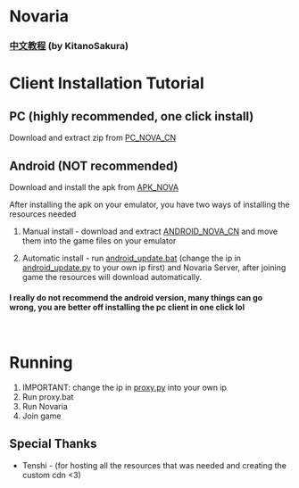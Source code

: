 # Novaria
### [中文教程](README_CHS.md) (by KitanoSakura)

# Client Installation Tutorial
## PC (highly recommended, one click install)

Download and extract zip from [PC_NOVA_CN](https://tenshis-archive.duckdns.org/d/Tenshi's%20Archive/Game%20Files/Yostar%20Games/Stellar%20Sora/0.1.0/CN/PC_NOVA_CN.7z)


## Android (NOT recommended)

Download and install the apk from [APK_NOVA](https://tenshis-archive.duckdns.org/d/Tenshi's%20Archive/Game%20Files/Yostar%20Games/Stellar%20Sora/0.1.0/CN/星塔旅人.apk)

After installing the apk on your emulator, you have two ways of installing the resources needed

1. Manual install - download and extract [ANDROID_NOVA_CN](https://tenshis-archive.duckdns.org/d/Tenshi's%20Archive/Game%20Files/Yostar%20Games/Stellar%20Sora/0.1.0/CN/星塔旅人.apk) and move them into the game files on your emulator

2. Automatic install - run [android_update.bat](android_update.bat) (change the ip in [android_update.py](android_update.py) to your own ip first) and Novaria Server, after joining game the resources will download automatically.


#### I really do not recommend the android version, many things can go wrong, you are better off installing the pc client in one click lol

<br>

# Running

1. IMPORTANT: change the ip in [proxy.py](proxy.py) into your own ip 
2. Run proxy.bat
3. Run Novaria
4. Join game

## Special Thanks

- Tenshi - (for hosting all the resources that was needed and creating the custom cdn <3)
